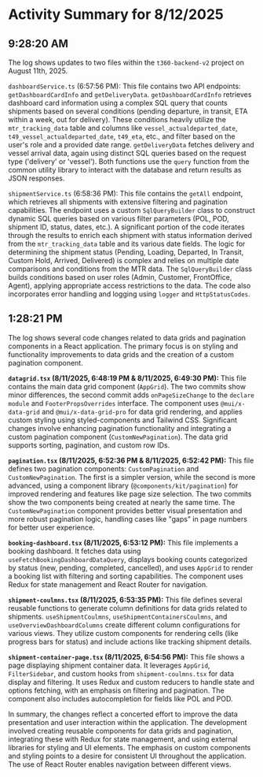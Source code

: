 # Activity Summary for 8/12/2025

## 9:28:20 AM
The log shows updates to two files within the `t360-backend-v2` project on August 11th, 2025.

`dashboardService.ts` (6:57:56 PM): This file contains two API endpoints: `getDashboardCardInfo` and `getDeliveryData`.  `getDashboardCardInfo` retrieves dashboard card information using a complex SQL query that counts shipments based on several conditions (pending departure, in transit, ETA within a week, out for delivery).  These conditions heavily utilize the `mtr_tracking_data` table and columns like `vessel_actualdeparted_date`, `t49_vessel_actualdeparted_date`, `t49_eta`, etc., and filter based on the user's role and a provided date range. `getDeliveryData` fetches delivery and vessel arrival data, again using distinct SQL queries based on the request type ('delivery' or 'vessel'). Both functions use the `query` function from the common utility library to interact with the database and return results as JSON responses.

`shipmentService.ts` (6:58:36 PM): This file contains the `getAll` endpoint, which retrieves all shipments with extensive filtering and pagination capabilities.  The endpoint uses a custom `SqlQueryBuilder` class to construct dynamic SQL queries based on various filter parameters (POL, POD, shipment ID, status, dates, etc.).  A significant portion of the code iterates through the results to enrich each shipment with status information derived from the `mtr_tracking_data` table and its various date fields.  The logic for determining the shipment status (Pending, Loading, Departed, In Transit, Custom Hold, Arrived, Delivered) is complex and relies on multiple date comparisons and conditions from the MTR data.  The `SqlQueryBuilder` class builds conditions based on user roles (Admin, Customer, FrontOffice, Agent), applying appropriate access restrictions to the data.  The code also incorporates error handling and logging using `logger` and `HttpStatusCodes`.


## 1:28:21 PM
The log shows several code changes related to data grids and pagination components in a React application.  The primary focus is on styling and functionality improvements to data grids and the creation of a custom pagination component.

**`datagrid.tsx` (8/11/2025, 6:48:19 PM & 8/11/2025, 6:49:30 PM):** This file contains the main data grid component (`AppGrid`).  The two commits show minor differences, the second commit adds `onPageSizeChange` to the `declare module` and  `FooterPropsOverrides` interface. The component uses `@mui/x-data-grid` and `@mui/x-data-grid-pro` for data grid rendering, and applies custom styling using styled-components and Tailwind CSS.  Significant changes involve enhancing pagination functionality and integrating a custom pagination component (`CustomNewPagination`).  The data grid supports sorting, pagination, and custom row IDs.

**`pagination.tsx` (8/11/2025, 6:52:36 PM & 8/11/2025, 6:52:42 PM):** This file defines two pagination components: `CustomPagination` and `CustomNewPagination`. The first is a simpler version, while the second is more advanced, using a component library (`@components/kit/pagination`) for improved rendering and features like page size selection.  The two commits show the two components being created at nearly the same time.  The `CustomNewPagination` component provides better visual presentation and more robust pagination logic, handling cases like "gaps" in page numbers for better user experience.

**`booking-dashboard.tsx` (8/11/2025, 6:53:12 PM):** This file implements a booking dashboard. It fetches data using `useFetchBookingDashboardDataQuery`, displays booking counts categorized by status (new, pending, completed, cancelled), and uses `AppGrid` to render a booking list with filtering and sorting capabilities.   The component uses Redux for state management and React Router for navigation.

**`shipment-coulmns.tsx` (8/11/2025, 6:53:35 PM):** This file defines several reusable functions to generate column definitions for data grids related to shipments.  `useShipmentCoulmns`, `useShipmentContainersCoulmns`, and `useOverviewDashboardColumns` create different column configurations for various views. They utilize custom components for rendering cells (like progress bars for status) and include actions like tracking shipment details.

**`shipment-container-page.tsx` (8/11/2025, 6:54:56 PM):**  This file shows a page displaying shipment container data.  It leverages `AppGrid`, `FilterSidebar`, and custom hooks from `shipment-coulmns.tsx` for data display and filtering. It uses Redux and custom reducers to handle state and options fetching, with an emphasis on filtering and pagination.  The component also includes autocompletion for fields like POL and POD.

In summary, the changes reflect a concerted effort to improve the data presentation and user interaction within the application.  The development involved creating reusable components for data grids and pagination, integrating these with Redux for state management, and using external libraries for styling and UI elements.  The emphasis on custom components and styling points to a desire for consistent UI throughout the application.  The use of React Router enables navigation between different views.
